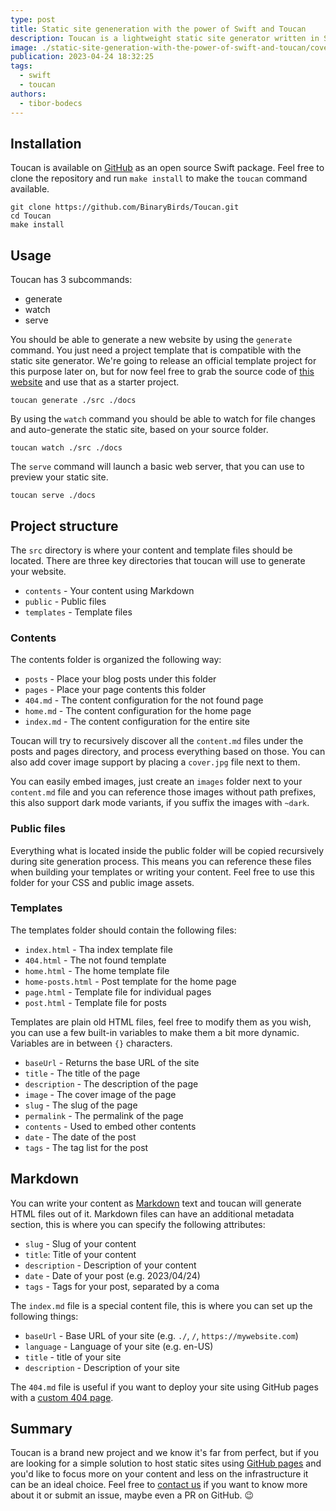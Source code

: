 ```yaml
---
type: post
title: Static site geneneration with the power of Swift and Toucan
description: Toucan is a lightweight static site generator written in Swift. This article will guide you through the process of creating your own website using it.
image: ./static-site-generation-with-the-power-of-swift-and-toucan/cover.jpg
publication: 2023-04-24 18:32:25
tags:
  - swift
  - toucan
authors:
  - tibor-bodecs
---
```


## Installation

Toucan is available on [GitHub](https://github.com/binarybirds/toucan) as an open source Swift package. Feel free to clone the repository and run `make install` to make the `toucan` command available.

```
git clone https://github.com/BinaryBirds/Toucan.git
cd Toucan
make install
```

## Usage

Toucan has 3 subcommands:

- generate
- watch
- serve

You should be able to generate a new website by using the `generate` command. You just need a project template that is compatible with the static site generator. We're going to release an official template project for this purpose later on, but for now feel free to grab the source code of [this website](https://github.com/binarybirds/site) and use that as a starter project.

```
toucan generate ./src ./docs
```

By using the `watch` command you should be able to watch for file changes and auto-generate the static site, based on your source folder.

```
toucan watch ./src ./docs
```

The `serve` command will launch a basic web server, that you can use to preview your static site.

```
toucan serve ./docs
```

## Project structure

The `src` directory is where your content and template files should be located. There are three key directories that toucan will use to generate your website.

- `contents` - Your content using Markdown
- `public` - Public files
- `templates` - Template files

### Contents

The contents folder is organized the following way:

- `posts` - Place your blog posts under this folder
- `pages` - Place your page contents this folder
- `404.md` - The content configuration for the not found page
- `home.md` - The content configuration for the home page
- `index.md` - The content configuration for the entire site

Toucan will try to recursively discover all the `content.md` files under the posts and pages directory, and process everything based on those. You can also add cover image support by placing a `cover.jpg` file next to them.

You can easily embed images, just create an `images` folder next to your `content.md` file and you can reference those images without path prefixes, this also support dark mode variants, if you suffix the images with `~dark`.

### Public files

Everything what is located inside the public folder will be copied recursively during site generation process. This means you can reference these files when building your templates or writing your content. Feel free to use this folder for your CSS and public image assets.

### Templates

The templates folder should contain the following files:

- `index.html` - Tha index template file
- `404.html` - The not found template
- `home.html` - The home template file
- `home-posts.html` - Post template for the home page
- `page.html` - Template file for individual pages
- `post.html` - Template file for posts

Templates are plain old HTML files, feel free to modify them as you wish, you can use a few built-in variables to make them a bit more dynamic. Variables are in between `{}` characters.

- `baseUrl` - Returns the base URL of the site
- `title` - The title of the page
- `description` - The description of the page
- `image` - The cover image of the page
- `slug` - The slug of the page
- `permalink` - The permalink of the page
- `contents` - Used to embed other contents
- `date` - The date of the post
- `tags` - The tag list for the post

## Markdown

You can write your content as [Markdown](https://daringfireball.net/projects/markdown/syntax) text and toucan will generate HTML files out of it. Markdown files can have an additional metadata section, this is where you can specify the following attributes:

- `slug` - Slug of your content
- `title`: Title of your content
- `description` - Description of your content
- `date` - Date of your post (e.g. 2023/04/24)
- `tags` - Tags for your post, separated by a coma

The `index.md` file is a special content file, this is where you can set up the following things:

- `baseUrl` - Base URL of your site (e.g. `./`, `/`, `https://mywebsite.com`)
- `language` - Language of your site (e.g. en-US)
- `title` - title of your site
- `description` - Description of your site

The `404.md` file is useful if you want to deploy your site using GitHub pages with a [custom 404 page](https://docs.github.com/en/pages/getting-started-with-github-pages/creating-a-custom-404-page-for-your-github-pages-site).

## Summary

Toucan is a brand new project and we know it's far from perfect, but if you are looking for a simple solution to host static sites using [GitHub pages](https://pages.github.com) and you'd like to focus more on your content and less on the infrastructure it can be an ideal choice. Feel free to [contact us](https://github.com/BinaryBirds/Toucan/discussions/1) if you want to know more about it or submit an issue, maybe even a PR on GitHub. 😉
